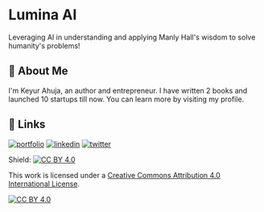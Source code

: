# Lumina AI
Leveraging AI in understanding and applying Manly Hall's wisdom to solve humanity's problems!

## 🚀 About Me
I'm Keyur Ahuja, an author and entrepreneur. I have written 2 books and launched 10 startups till now. You can learn more by visiting my profile.

## 🔗 Links
[![portfolio](https://img.shields.io/badge/my_portfolio-000?style=for-the-badge&logo=ko-fi&logoColor=white)](https://keyurahuja.com/)
[![linkedin](https://img.shields.io/badge/linkedin-0A66C2?style=for-the-badge&logo=linkedin&logoColor=white)](https://www.linkedin.com/in/keyur-ahuja/)
[![twitter](https://img.shields.io/badge/twitter-1DA1F2?style=for-the-badge&logo=twitter&logoColor=white)](https://twitter.com/KeyurAhuja)

Shield: [![CC BY 4.0][cc-by-shield]][cc-by]

This work is licensed under a
[Creative Commons Attribution 4.0 International License][cc-by].

[![CC BY 4.0][cc-by-image]][cc-by]

[cc-by]: http://creativecommons.org/licenses/by/4.0/
[cc-by-image]: https://i.creativecommons.org/l/by/4.0/88x31.png
[cc-by-shield]: https://img.shields.io/badge/License-CC%20BY%204.0-lightgrey.svg
